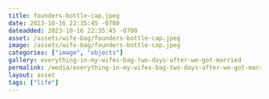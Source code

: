 ```yaml
---
title: founders-bottle-cap.jpeg
date: 2023-10-16 22:35:45 -0700
dateadded: 2023-10-16 22:35:45 -0700
asset: /assets/wife-bag/founders-bottle-cap.jpeg
image: /assets/wife-bag/founders-bottle-cap.jpeg
categories: ["image", "objects"]
gallery: everything-in-my-wifes-bag-two-days-after-we-got-married
permalink: /media/everything-in-my-wifes-bag-two-days-after-we-got-married/founders-bottle-cap-jpeg
layout: asset
tags: ["life"]
--- 
```

